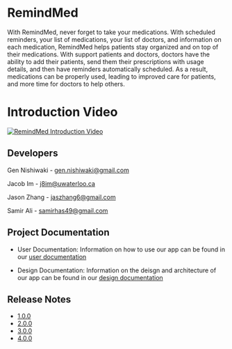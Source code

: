 # RemindMed
With RemindMed, never forget to take your medications.  With scheduled reminders, 
your list of medications, your list of doctors, and information on each medication, 
RemindMed helps patients stay organized and on top of their medications.  With support
patients and doctors, doctors have the ability to add their patients, send them 
their prescriptions with usage details, and then have reminders automatically scheduled. 
As a result, medications can be properly used, leading to improved care for patients,
and more time for doctors to help others.

# Introduction Video
[![RemindMed Introduction Video](https://img.youtube.com/vi/6Sh5vcLsh7g/0.jpg)](https://youtu.be/6Sh5vcLsh7g)

## Developers
Gen Nishiwaki - gen.nishiwaki@gmail.com  

Jacob Im - j8im@uwaterloo.ca  

Jason Zhang - jaszhang6@gmail.com  

Samir Ali - samirhas49@gmail.com

## Project Documentation
- User Documentation: Information on how to use our app can be found in our [user documentation](https://github.com/Samir2003/RemindMed/wiki/User-Documentation)  

- Design Documentation: Information on the deisgn and architecture of our app can be found in our [design documentation](https://github.com/Samir2003/RemindMed/wiki/Design-Documentation)

## Release Notes
- [1.0.0](https://github.com/Samir2003/RemindMed/releases/tag/1.0.0)
- [2.0.0](https://github.com/Samir2003/RemindMed/releases/tag/2.0.0)
- [3.0.0](https://github.com/Samir2003/RemindMed/releases/tag/3.0.0)
- [4.0.0](https://github.com/Samir2003/RemindMed/releases/tag/4.0.0)

[//]: # ()
[//]: # (## Building the App)

[//]: # ()
[//]: # (To build our app the following tools will be needed:)

[//]: # (    )
[//]: # (* Android Studio &#40;Latest version is fine&#41;)

[//]: # (    * Standard Installation)

[//]: # (    * Do not import settings)

[//]: # (    * Install everything &#40;Agree to all Fine Print&#41;)

[//]: # (* JDK 18)

[//]: # (* Gradle)

[//]: # ()
[//]: # (1. Open RemindMed folder in root of project via Android Studio, this is not the root of the repository.)

[//]: # (2. Wait a few minutes to allow for the gradle build to happen, you'll know it is done when the green play button is available.)

[//]: # (2.You can click play to run the app on the top bar of Android Studio. Alternatively use Shift + F10 &#40;Windows&#41;, Control + R &#40;macOS&#41;.)

[//]: # (3. The app should open on the right, if it doesn't then please click on "Running Devices" on the right bar of Android Studio and the app should appear.)

[//]: # (4. &#40;Not to worry, this step will never occur!&#41; If all else fails, contact s295ali@uwaterloo.ca.)

